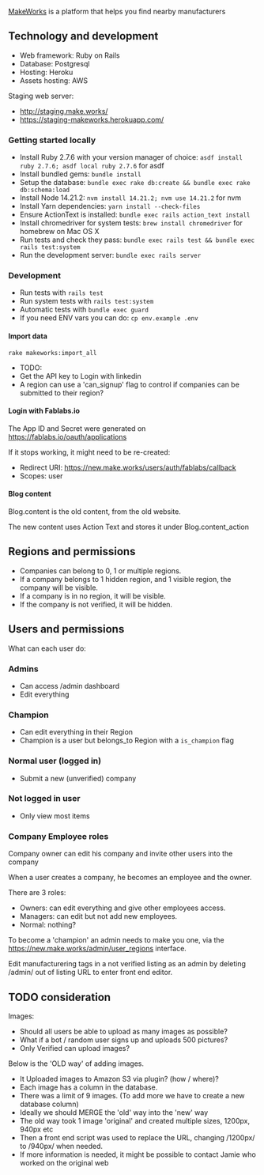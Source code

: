 [MakeWorks](https://make.works/) is a platform that helps you find nearby manufacturers

## Technology and development

- Web framework: Ruby on Rails
- Database: Postgresql
- Hosting: Heroku
- Assets hosting: AWS

Staging web server:
- http://staging.make.works/
- https://staging-makeworks.herokuapp.com/

### Getting started locally
- Install Ruby 2.7.6 with your version manager of choice:
  `asdf install ruby 2.7.6; asdf local ruby 2.7.6` for asdf
- Install bundled gems:
  `bundle install`
- Setup the database:
  `bundle exec rake db:create && bundle exec rake db:schema:load`
- Install Node 14.21.2:
  `nvm install 14.21.2; nvm use 14.21.2` for nvm
- Install Yarn dependencies:
  `yarn install --check-files`
- Ensure ActionText is installed:
  `bundle exec rails action_text install`
- Install chromedriver for system tests:
  `brew install chromedriver` for homebrew on Mac OS X
- Run tests and check they pass:
  `bundle exec rails test && bundle exec rails test:system`
- Run the development server:
  `bundle exec rails server`

### Development

* Run tests with `rails test`
* Run system tests with `rails test:system`
* Automatic tests with `bundle exec guard`
* If you need ENV vars you can do: `cp env.example .env`

#### Import data

`rake makeworks:import_all`

- TODO:
- Get the API key to Login with linkedin
- A region can use a 'can_signup' flag to control if companies can be submitted to their region?

#### Login with Fablabs.io

The App ID and Secret were generated on https://fablabs.io/oauth/applications

If it stops working, it might need to be re-created:
* Redirect URI: https://new.make.works/users/auth/fablabs/callback
* Scopes: user

#### Blog content

Blog.content is the old content, from the old website.

The new content uses Action Text and stores it under Blog.content_action

## Regions and permissions

- Companies can belong to 0, 1 or multiple regions.
- If a company belongs to 1 hidden region, and 1 visible region, the company will be visible.
- If a company is in no region, it will be visible.
- If the company is not verified, it will be hidden.

## Users and permissions

What can each user do:

### Admins
- Can access /admin dashboard
- Edit everything

### Champion
- Can edit everything in their Region
- Champion is a user but belongs_to Region with a `is_champion` flag

### Normal user (logged in)
- Submit a new (unverified) company

### Not logged in user
- Only view most items

### Company Employee roles
Company owner can edit his company and invite other users into the company

When a user creates a company, he becomes an employee and the owner.

There are 3 roles:
- Owners: can edit everything and give other employees access.
- Managers: can edit but not add new employees.
- Normal: nothing?


To become a 'champion' an admin needs to make you one, via the https://new.make.works/admin/user_regions interface.

Edit manufacturering tags in a not verified listing as an admin by deleting /admin/ out of listing URL to enter front end editor.  

## TODO consideration

Images:
* Should all users be able to upload as many images as possible?
* What if a bot / random user signs up and uploads 500 pictures?
* Only Verified can upload images?

Below is the 'OLD way' of adding images.
* It Uploaded images to Amazon S3 via plugin? (how / where)?
* Each image has a column in the database.
* There was a limit of 9 images. (To add more we have to create a new database column)
* Ideally we should MERGE the 'old' way into the 'new' way
* The old way took 1 image 'original' and created multiple sizes, 1200px, 940px etc
* Then a front end script was used to replace the URL, changing /1200px/ to /940px/ when needed.
* If more information is needed, it might be possible to contact Jamie who worked on the original web
